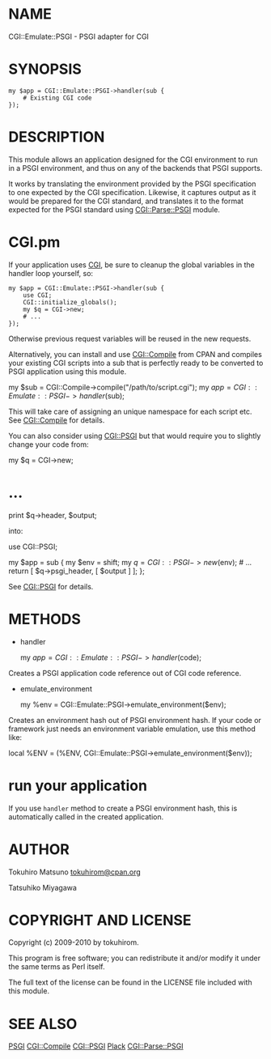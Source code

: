 # NAME

CGI::Emulate::PSGI - PSGI adapter for CGI

# SYNOPSIS

    my $app = CGI::Emulate::PSGI->handler(sub {
        # Existing CGI code
    });

# DESCRIPTION

This module allows an application designed for the CGI environment to
run in a PSGI environment, and thus on any of the backends that PSGI
supports.

It works by translating the environment provided by the PSGI
specification to one expected by the CGI specification. Likewise, it
captures output as it would be prepared for the CGI standard, and
translates it to the format expected for the PSGI standard using
[CGI::Parse::PSGI](http://search.cpan.org/perldoc?CGI::Parse::PSGI) module.

# CGI.pm

If your application uses [CGI](http://search.cpan.org/perldoc?CGI), be sure to cleanup the global
variables in the handler loop yourself, so:

    my $app = CGI::Emulate::PSGI->handler(sub {
        use CGI;
        CGI::initialize_globals();
        my $q = CGI->new;
        # ...
    });

Otherwise previous request variables will be reused in the new
requests.

Alternatively, you can install and use [CGI::Compile](http://search.cpan.org/perldoc?CGI::Compile) from CPAN and
compiles your existing CGI scripts into a sub that is perfectly ready
to be converted to PSGI application using this module.

  my $sub = CGI::Compile->compile("/path/to/script.cgi");
  my $app = CGI::Emulate::PSGI->handler($sub);

This will take care of assigning an unique namespace for each script
etc. See [CGI::Compile](http://search.cpan.org/perldoc?CGI::Compile) for details.

You can also consider using [CGI::PSGI](http://search.cpan.org/perldoc?CGI::PSGI) but that would require you to
slightly change your code from:

  my $q = CGI->new;
  # ...
  print $q->header, $output;

into:

  use CGI::PSGI;

  my $app = sub {
      my $env = shift;
      my $q = CGI::PSGI->new($env);
      # ...
      return [ $q->psgi_header, [ $output ] ];
  };

See [CGI::PSGI](http://search.cpan.org/perldoc?CGI::PSGI) for details.

# METHODS

- handler

  my $app = CGI::Emulate::PSGI->handler($code);

Creates a PSGI application code reference out of CGI code reference.

- emulate_environment

  my %env = CGI::Emulate::PSGI->emulate_environment($env);

Creates an environment hash out of PSGI environment hash. If your code
or framework just needs an environment variable emulation, use this
method like:

  local %ENV = (%ENV, CGI::Emulate::PSGI->emulate_environment($env));
  # run your application

If you use `handler` method to create a PSGI environment hash, this
is automatically called in the created application.

# AUTHOR

Tokuhiro Matsuno <tokuhirom@cpan.org>

Tatsuhiko Miyagawa

# COPYRIGHT AND LICENSE

Copyright (c) 2009-2010 by tokuhirom.

This program is free software; you can redistribute
it and/or modify it under the same terms as Perl itself.

The full text of the license can be found in the
LICENSE file included with this module.

# SEE ALSO

[PSGI](http://search.cpan.org/perldoc?PSGI) [CGI::Compile](http://search.cpan.org/perldoc?CGI::Compile) [CGI::PSGI](http://search.cpan.org/perldoc?CGI::PSGI) [Plack](http://search.cpan.org/perldoc?Plack) [CGI::Parse::PSGI](http://search.cpan.org/perldoc?CGI::Parse::PSGI)